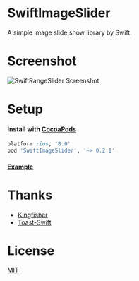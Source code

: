 # SwiftImageSlider
A simple image slide show library by Swift.

# Screenshot

![SwiftRangeSlider Screenshot](Screenshot.gif)

# Setup

#### Install with [CocoaPods](http://cocoapods.org/)

```ruby
platform :ios, '8.0'
pod 'SwiftImageSlider', '~> 0.2.1'
```

#### [Example](Example/Example/ViewController.swift)

# Thanks

* [Kingfisher](https://github.com/onevcat/Kingfisher)
* [Toast-Swift](https://github.com/scalessec/Toast-Swift)

# License

[MIT](LICENSE)